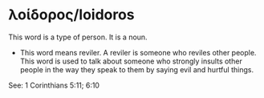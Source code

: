# λοίδορος/loidoros
This word is a type of person. It is a noun.

* This word means reviler. A reviler is someone who reviles other people. This word is used to talk about someone who strongly insults other people in the way they speak to them by saying evil and hurtful things.

See: 1 Corinthians 5:11; 6:10
